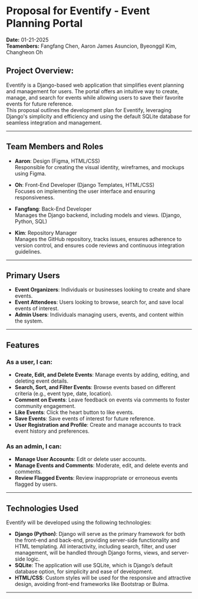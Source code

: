 # Proposal for Eventify - Event Planning Portal

**Date:** 01-21-2025  
**Teamenbers:** Fangfang Chen, Aaron James Asuncion, Byeonggil Kim, Changheon Oh

## Project Overview:

Eventify is a Django-based web application that simplifies event planning and management for users. The portal offers an intuitive way to create, manage, and search for events while allowing users to save their favorite events for future reference.  
This proposal outlines the development plan for Eventify, leveraging Django's simplicity and efficiency and using the default SQLite database for seamless integration and management.

---

## Team Members and Roles

- **Aaron**: Design (Figma, HTML/CSS)  
  Responsible for creating the visual identity, wireframes, and mockups using Figma.

- **Oh**: Front-End Developer (Django Templates, HTML/CSS)  
  Focuses on implementing the user interface and ensuring responsiveness.

- **Fangfang**: Back-End Developer  
  Manages the Django backend, including models and views. (Django, Python, SQL)

- **Kim**: Repository Manager  
  Manages the GitHub repository, tracks issues, ensures adherence to version control, and ensures code reviews and continuous integration guidelines.

---

## Primary Users

- **Event Organizers**: Individuals or businesses looking to create and share events.
- **Event Attendees**: Users looking to browse, search for, and save local events of interest.
- **Admin Users**: Individuals managing users, events, and content within the system.

---

## Features

### As a user, I can:

- **Create, Edit, and Delete Events**: Manage events by adding, editing, and deleting event details.
- **Search, Sort, and Filter Events**: Browse events based on different criteria (e.g., event type, date, location).
- **Comment on Events**: Leave feedback on events via comments to foster community engagement.
- **Like Events**: Click the heart button to like events.
- **Save Events**: Save events of interest for future reference.
- **User Registration and Profile**: Create and manage accounts to track event history and preferences.

### As an admin, I can:

- **Manage User Accounts**: Edit or delete user accounts.
- **Manage Events and Comments**: Moderate, edit, and delete events and comments.
- **Review Flagged Events**: Review inappropriate or erroneous events flagged by users.

---

## Technologies Used

Eventify will be developed using the following technologies:

- **Django (Python)**: Django will serve as the primary framework for both the front-end and back-end, providing server-side functionality and HTML templating. All interactivity, including search, filter, and user management, will be handled through Django forms, views, and server-side logic.
- **SQLite**: The application will use SQLite, which is Django’s default database option, for simplicity and ease of development.
- **HTML/CSS**: Custom styles will be used for the responsive and attractive design, avoiding front-end frameworks like Bootstrap or Bulma.

---

